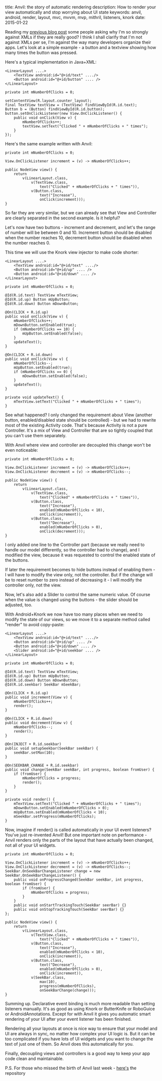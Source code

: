 title: Anvil: the story of automatic rendering
description: How to render your view automatically and stop worrying about UI state
keywords: anvil, android, render, layout, mvc, mvvm, mvp, mithril, listeners, knork
date: 2015-01-22

Reading my [previous blog post](/blog/android-mvx.html) some people asking why I'm so strongly against
XMLs if they are really good? I think I shall clarify that I'm not against XMLs
per se, I'm against the way many developers organize their apps. Let's look at
a simple example - a button and a textview showing how many times the button
was pressed.

Here's a typical implementation in Java+XML:

	<LinearLayout ....>
		<TextView android:id="@+id/text" ..../>
		<Button android:id="@+id/button" .... />
	</LinearLayout>

	private int mNumberOfClicks = 0;

	setContentView(R.layout.counter_layout);
	final TextView textView = (TextView) findViewById(R.id.text);
	Button b = (Button) findViewById(R.id.button);
	button.setOnClickListener(new View.OnClickListener() {
		public void onClick(View v) {
			mNumberOfClicks++;
			textView.setText("Clicked " + mNumberOfClicks + " times");
		}
	});

Here's the same example written with Anvil:
	
	private int mNumberOfClicks = 0;

	View.OnClickListener increment = (v) -> mNumberOfClicks++;

	public NodeView view() {
		return
			v(LinearLayout.class,
				v(TextView.class,
					text("Clicked" + mNumberOfClicks + " times")),
				v(Button.class,
					text("Increase"),
					onClick(increment)));
	}

So far they are very similar, but we can already see that View and Controller
are clearly separated in the second example. Is it helpful?

Let's now have two buttons - increment and decrement, and let's the range of
number will be between 0 and 10. Increment button should be disabled when the
number reaches 10, decrement button should be disabled when the number reaches
0.

This time we will use the Knork view injector to make code shorter:

	<LinearLayout ....>
		<TextView android:id="@+id/text" ..../>
		<Button android:id="@+id/up" .... />
		<Button android:id="@+id/down" .... />
	</LinearLayout>

	private int mNumberOfClicks = 0;

	@Id(R.id.text) TextView mTextView;
	@Id(R.id.up) Button mUpButton;
	@Id(R.id.down) Button mDownButton;

	@On(CLICK + R.id.up)
	public void onClick(View v) {
		mNumberOfClicks++;
		mDownButton.setEnabled(true);
		if (mNumberOfClicks == 10) {
			mUpButton.setEnabled(false);
		}
		updateText();
	}

	@On(CLICK + R.id.down)
	public void onClick(View v) {
		mNumberOfClicks--;
		mUpButton.setEnabled(true);
		if (mNumberOfClicks == 0) {
			mDownButton.setEnabled(false);
		}
		updateText();
	}

	private void updateText() {
		mTextView.setText("Clicked " + mNumberOfClicks + " times");
	}

See what happened? I only changed the requirement about View (another button,
enabled/disabled state should be controlled) - but we had to rewrite most of
the existing Activity code. That's because Activity is not a pure Controller.
It's a mix of View and Controller that are so tightly coupled that you can't
use them separately.

With Anvil where view and controller are decoupled this change won't be even
noticeable:

	private int mNumberOfClicks = 0;

	View.OnClickListener increment = (v) -> mNumberOfClicks++;
	View.OnClickListener decrement = (v) -> mNumberOfClicks--;

	public NodeView view() {
		return
			v(LinearLayout.class,
				v(TextView.class,
					text("Clicked" + mNumberOfClicks + " times")),
				v(Button.class,
					text("Increase"),
					enabled(mNumberOfClicks < 10),
					onClick(increment)),
				v(Button.class,
					text("Decrease"),
					enabled(mNumberOfClicks > 0),
					onClick(decrement)));
	}

I only added one line to the Controller part (because we really need to handle
our model differently, so the controller had to change), and I modified the
view, because it was requested to control the enabled state of the buttons.

If later the requirement becomes to hide buttons instead of enabling them - I
will have to modify the view only, not the controller. But if the change will
be to reset number to zero instead of decreasing it - I will modify the
controller only, not the view.

Now, let's also add a Slider to control the same numeric value. Of course when
the value is changed using the buttons - the slider should be adjusted, too.

With Android+Knork we now have too many places when we need to modify the state
of our views, so we move it to a separate method called "render" to avoid
copy-paste:

	<LinearLayout ....>
		<TextView android:id="@+id/text" ..../>
		<Button android:id="@+id/up" .... />
		<Button android:id="@+id/down" .... />
		<Slider android:id="@+id/seekbar .... />
	</LinearLayout>

	private int mNumberOfClicks = 0;

	@Id(R.id.text) TextView mTextView;
	@Id(R.id.up) Button mUpButton;
	@Id(R.id.down) Button mDownButton;
	@Id(R.id.seekbar) SeekBar mSeekBar;

	@On(CLICK + R.id.up)
	public void increment(View v) {
		mNumberOfClicks++;
		render();
	}

	@On(CLICK + R.id.down)
	public void decrement(View v) {
		mNumberOfClicks--;
		render();
	}

	@On(INJECT + R.id.seekbar)
	public void setupSeekbar(SeekBar seekBar) {
		seekBar.setMax(10);
	}

	@On(SEEKBAR_CHANGE + R.id.seekbar)
	public void change(SeekBar seekBar, int progress, boolean fromUser) {
		if (fromUser) {
			mNumberOfClicks = progress;
			render();
		}
	}

	private void render() {
		mTextView.setText("Clicked " + mNumberOfClicks + " times");
		mDownButton.setEnabled(mNumberOfClicks > 0);
		mUpButton.setEnabled(mNumberOfClicks < 10);
		mSeekBar.setProgress(mNumberOfClicks);
	}

Now, imagine if render() is called automatically in your UI event listeners?
You've just re-invented Anvil! But one important note on performance - Anvil
renders only the parts of the layout that have actually been changed, not all
of your UI widgets.

	private int mNumberOfClicks = 0;

	View.OnClickListener increment = (v) -> mNumberOfClicks++;
	View.OnClickListener decrement = (v) -> mNumberOfClicks--;
	SeekBar.OnSeekBarChangeListener change = new SeekBar.OnSeekBarChangeListener() {
		public void onProgressChanged(SeekBar seekBar, int progress, boolean fromUser) {
			if (fromUser) {
				mNumberOfClicks = progress;
			}
		}
		public void onStartTrackingTouch(SeekBar seerBar) {}
		public void onStopTrackingTouch(SeekBar seerBar) {}
	};

	public NodeView view() {
		return
			v(LinearLayout.class,
				v(TextView.class,
					text("Clicked" + mNumberOfClicks + " times")),
				v(Button.class,
					text("Increase"),
					enabled(mNumberOfClicks < 10),
					onClick(increment)),
				v(Button.class,
					text("Decrease"),
					enabled(mNumberOfClicks > 0),
					onClick(increment)),
				v(SeekBar.class,
					max(10),
					progress(mNumberOfClicks),
					onSeekBarChange(change)));
	}

Summing up. Declarative event binding is much more readable than setting
listeners manually. It's as good as using Knork or ButterKnife or RoboGuice or
AndroidAnnotations. Except for with Anvil it gives you automatic smart
rendering of your UI after your event listener has been finished.

Rendering all your layouts at once is nice way to ensure that your model and UI
are always in sync, no matter how complex your UI logic is. But it can be too
complicated if you have lots of UI widgets and you want to change the text of
just one of them. So Anvil does this automatically for you.

Finally, decoupling views and controllers is a good way to keep your app code
clean and maintainable.

P.S. For those who missed the birth of Anvil last week -
[here's](https://github.com/zserge/android-virtual-layout) the repository




